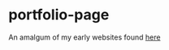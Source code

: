 # portfolio-page

An amalgum of my early websites found [here](https://kez4twez.github.io/portfolio-page/)
